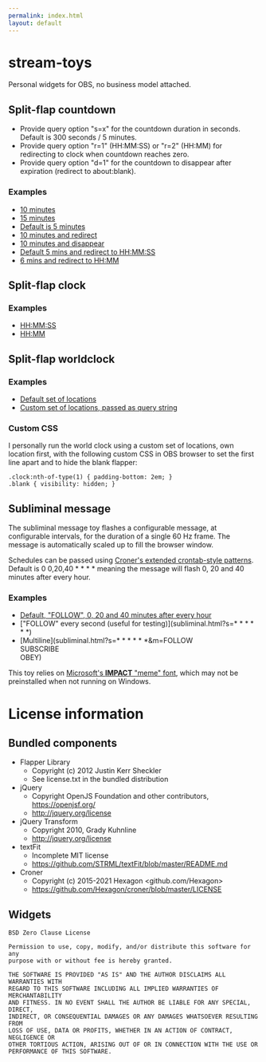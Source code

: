 ```yaml
---
permalink: index.html
layout: default
---
```

# stream-toys

Personal widgets for OBS, no business model attached.

## Split-flap countdown

* Provide query option "s=x" for the countdown duration in seconds. Default is 300 seconds / 5 minutes.
* Provide query option "r=1" (HH:MM:SS) or "r=2" (HH:MM) for redirecting to clock when countdown reaches zero.
* Provide query option "d=1" for the countdown to disappear after expiration (redirect to about:blank).

### Examples

* [10 minutes](countdown.html?s=600)
* [15 minutes](countdown.html?s=900)
* [Default is 5 minutes](countdown.html)
* [10 minutes and redirect](countdown.html?s=600&r=1)
* [10 minutes and disappear](countdown.html?s=600&d=1)
* [Default 5 mins and redirect to HH:MM:SS](countdown.html?r=1)
* [6 mins and redirect to HH:MM](countdown.html?s=360&r=2)

## Split-flap clock

### Examples

* [HH:MM:SS](clock-seconds.html)
* [HH:MM](clock-minutes.html)

## Split-flap worldclock

### Examples
* [Default set of locations](clock-world.html)
* [Custom set of locations, passed as query string](clock-world.html?FRA=Europe/Berlin&NYC=America/New_York&MEL=Australia/Melbourne)

### Custom CSS

I personally run the world clock using a custom set of locations, own location first, with the following custom CSS in OBS browser to set the first line apart and to hide the blank flapper:

```
.clock:nth-of-type(1) { padding-bottom: 2em; }
.blank { visibility: hidden; }
```

## Subliminal message

The subliminal message toy flashes a configurable message, at configurable intervals, for the duration of a single 60 Hz frame. The message is automatically scaled up to fill the browser window.

Schedules can be passed using [Croner's extended crontab-style patterns](https://croner.56k.guru/usage/pattern/). Default is 0 0,20,40 * * * * meaning the message will flash 0, 20 and 40 minutes after every hour.

### Examples

* [Default, "FOLLOW", 0, 20 and 40 minutes after every hour](subliminal.html)
* ["FOLLOW" every second (useful for testing)](subliminal.html?s=* * * * * *)
* [Multiline](subliminal.html?s=* * * * * *&m=FOLLOW<br>SUBSCRIBE<br>OBEY)

This toy relies on [Microsoft's **IMPACT** "meme" font](https://www.fosshub.com/MS-TrueType-Core-Fonts.html), which may not be preinstalled when not running on Windows.

# License information

## Bundled components

* Flapper Library
  * Copyright (c) 2012 Justin Kerr Sheckler
  * See license.txt in the bundled distribution
* jQuery
  * Copyright OpenJS Foundation and other contributors, https://openjsf.org/
  * http://jquery.org/license
* jQuery Transform
  * Copyright 2010, Grady Kuhnline
  * http://jquery.org/license
* textFit
  * Incomplete MIT license
  * https://github.com/STRML/textFit/blob/master/README.md
* Croner
  * Copyright (c) 2015-2021 Hexagon <github.com/Hexagon>
  * https://github.com/Hexagon/croner/blob/master/LICENSE

## Widgets

```
BSD Zero Clause License

Permission to use, copy, modify, and/or distribute this software for any
purpose with or without fee is hereby granted.

THE SOFTWARE IS PROVIDED "AS IS" AND THE AUTHOR DISCLAIMS ALL WARRANTIES WITH
REGARD TO THIS SOFTWARE INCLUDING ALL IMPLIED WARRANTIES OF MERCHANTABILITY
AND FITNESS. IN NO EVENT SHALL THE AUTHOR BE LIABLE FOR ANY SPECIAL, DIRECT,
INDIRECT, OR CONSEQUENTIAL DAMAGES OR ANY DAMAGES WHATSOEVER RESULTING FROM
LOSS OF USE, DATA OR PROFITS, WHETHER IN AN ACTION OF CONTRACT, NEGLIGENCE OR
OTHER TORTIOUS ACTION, ARISING OUT OF OR IN CONNECTION WITH THE USE OR
PERFORMANCE OF THIS SOFTWARE.
```
